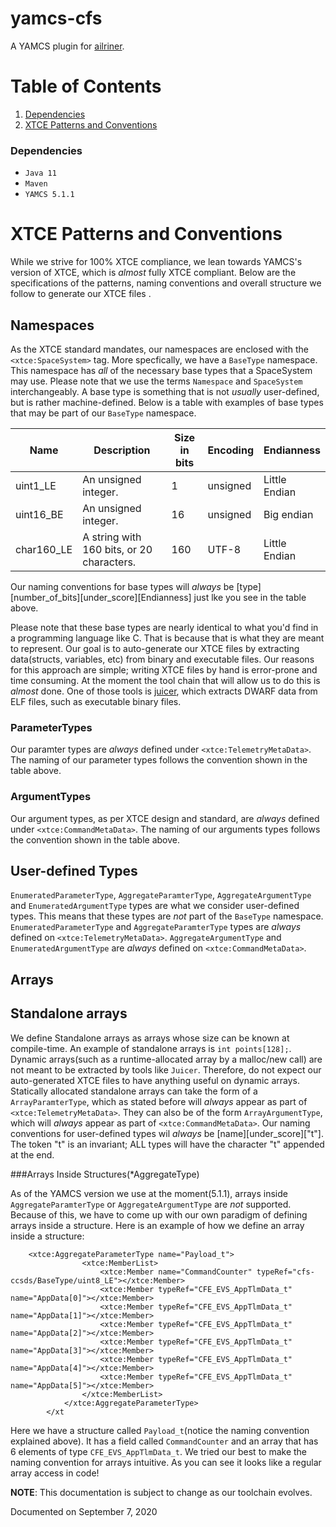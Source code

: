 # yamcs-cfs
A YAMCS plugin for [ailriner](https://github.com/WindhoverLabs/airliner).

# Table of Contents
1. [Dependencies](#dependencies)
2. [XTCE Patterns and Conventions](#XTCE-Patterns-and-Conventions)

### Dependencies <a name="dependencies"></a>
- `Java 11`
- `Maven`
- `YAMCS 5.1.1`

# XTCE Patterns and Conventions <a name="XTCE-Patterns-and-Conventions"></a>
While we strive for 100% XTCE compliance, we lean towards YAMCS's version of XTCE, which is *almost* fully XTCE compliant. Below are the specifications of the patterns, naming conventions and overall structure we follow  to generate our XTCE files .


## Namespaces
As the XTCE standard mandates, our namespaces are enclosed with the `<xtce:SpaceSystem>` tag. More specfically, we have a `BaseType` namespace. This namespace has *all* of the necessary base types that a SpaceSystem may use. Please note that we use the terms `Namespace` and `SpaceSystem` interchangeably. A base type is something that is not *usually* user-defined, but is rather machine-defined. Below is a table with examples of base types that may be part of our `BaseType` namespace.

|Name | Description  | Size in bits   | Encoding   | Endianness   |
|---|---|---|---|---|
| uint1_LE | An unsigned integer. | 1   | unsigned  | Little Endian  |
|uint16_BE| An unsigned integer.  |  16 | unsigned  | Big endian   |
|char160_LE| A string with 160 bits, or 20 characters. | 160  | UTF-8  | Little Endian  |

Our naming conventions for base types will *always* be [type][number_of_bits][under_score][Endianness] just lke you see in the table above.

Please note that these base types are nearly identical to what you'd find in a programming language like C. That is because that is what they are meant to represent. Our goal is to auto-generate our XTCE files by extracting data(structs, variables, etc) from binary and executable files. Our reasons for this approach are simple; writing XTCE files by hand is error-prone and time consuming. At the moment the tool chain that will allow us to do this is *almost* done. One of those tools is [juicer](https://github.com/WindhoverLabs/juicer/tree/develop), which extracts DWARF data from ELF files, such as executable binary files. 

### ParameterTypes
Our paramter types are *always* defined under `<xtce:TelemetryMetaData>`. The naming of our parameter types follows the convention shown in the table above.

### ArgumentTypes
Our argument types, as per XTCE design and standard, are *always* defined under `<xtce:CommandMetaData>`. The naming of our arguments types follows the convention shown in the table above.


## User-defined Types
`EnumeratedParameterType`, `AggregateParamterType`, `AggregateArgumentType` and `EnumeratedArgumentType` types are what we consider user-defined types. This means that these types are *not* part of the `BaseType` namespace.  `EnumeratedParameterType` and `AggregateParamterType` types are *always* defined on `<xtce:TelemetryMetaData>`. `AggregateArgumentType` and  `EnumeratedArgumentType` are *always* defined on `<xtce:CommandMetaData>`. 


## Arrays

## Standalone arrays
We define Standalone arrays as arrays whose size can be known at compile-time. An example of standalone arrays is `int points[128];`. Dynamic arrays(such as a runtime-allocated array by a malloc/new call) are not meant to be extracted by tools like `Juicer`. Therefore, do not expect our auto-generated XTCE files to have anything useful on dynamic arrays.
Statically allocated standalone arrays can take the form of a `ArrayParamterType`, which as stated before will *always* appear as part of `<xtce:TelemetryMetaData>`. They can also be of the form `ArrayArgumentType`, which will *always* appear as part of `<xtce:CommandMetaData>`.  Our naming conventions for user-defined types wil *always* be [name][under_score]["t"]. The token "t" is an invariant; ALL types will have the character "t" appended at the end.

###Arrays Inside Structures(*AggregateType)

As of the YAMCS version we use at the moment(5.1.1), arrays inside `AggregateParamterType` or `AggregateArgumentType` are *not* supported. Because of this, we have to come up with our own paradigm of defining arrays inside a structure. Here is an example of how we define an array inside a structure:
```
	<xtce:AggregateParameterType name="Payload_t">
				<xtce:MemberList>
					<xtce:Member name="CommandCounter" typeRef="cfs-ccsds/BaseType/uint8_LE"></xtce:Member>
					<xtce:Member typeRef="CFE_EVS_AppTlmData_t" name="AppData[0]"></xtce:Member>
					<xtce:Member typeRef="CFE_EVS_AppTlmData_t" name="AppData[1]"></xtce:Member>
					<xtce:Member typeRef="CFE_EVS_AppTlmData_t" name="AppData[2]"></xtce:Member>
					<xtce:Member typeRef="CFE_EVS_AppTlmData_t" name="AppData[3]"></xtce:Member>
					<xtce:Member typeRef="CFE_EVS_AppTlmData_t" name="AppData[4]"></xtce:Member>
					<xtce:Member typeRef="CFE_EVS_AppTlmData_t" name="AppData[5]"></xtce:Member>
				</xtce:MemberList>
			</xtce:AggregateParameterType>
		</xt
```
Here we have a structure called `Payload_t`(notice the naming convention explained above). It has a field called `CommandCounter` and an array that has 6 elements of type `CFE_EVS_AppTlmData_t`. We tried our best to make the naming convention for arrays intuitive. As you can see it looks like a regular array access in code!

**NOTE**: This documentation is subject to change as our toolchain evolves.

Documented on September 7, 2020
